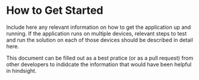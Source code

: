 # How to Get Started
Include here any relevant information on how to get the application up and running.
If the application runs on multiple devices, relevant steps to test and run the solution on each of those devices should be described in detail here.

This document can be filled out as a best pratice (or as a pull request) from other developers to indidcate the information that would have been helpful in hindsight.
